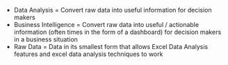 - Data Analysis = Convert raw data into useful information for decision makers
- Business Intelligence = Convert raw data into useful / actionable information (often times in the form of a dashboard) for decision makers in a business situation
- Raw Data = Data in its smallest form that allows Excel Data Analysis features and excel data analysis techniques to work
